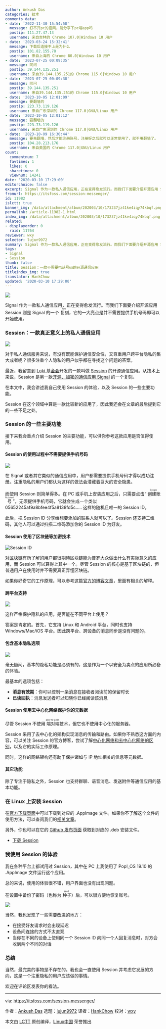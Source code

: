 ```yaml
---
author: Ankush Das
categories: 技术
comments_data:
- date: '2022-11-30 15:54:58'
  message: 打不开pc的官网，能分享下pc端app吗
  postip: 111.27.47.13
  username: 来自吉林的 Chrome 107.0|Windows 10 用户
- date: '2023-03-24 15:32:41'
  message: 下载后连接不上是为什么
  postip: 101.82.155.78
  username: 来自上海的 Chrome 80.0|Windows 10 用户
- date: '2023-07-25 00:09:35'
  message: 同问
  postip: 39.144.135.251
  username: 来自39.144.135.251的 Chrome 115.0|Windows 10 用户
- date: '2023-07-25 00:09:38'
  message: 同问
  postip: 39.144.135.251
  username: 来自39.144.135.251的 Chrome 115.0|Windows 10 用户
- date: '2023-10-05 12:01:09'
  message: 要翻墙的
  postip: 223.73.119.126
  username: 来自广东深圳的 Chrome 117.0|GNU/Linux 用户
- date: '2023-10-05 12:01:12'
  message: 要翻墙的
  postip: 223.73.119.126
  username: 来自广东深圳的 Chrome 117.0|GNU/Linux 用户
- date: '2023-10-09 16:30:44'
  message: 要先翻墙，然后才能注册账号，注册好之后就可以正常使用了，就不用翻墙了。
  postip: 104.28.213.176
  username: 来自美国的 Chrome 117.0|GNU/Linux 用户
count:
  commentnum: 7
  favtimes: 1
  likes: 0
  sharetimes: 0
  viewnum: 14241
date: '2020-03-10 17:29:00'
editorchoice: false
excerpt: Signal 作为一款私人通信应用，正在变得愈发流行。而我们下面要介绍开源应用 Session 则是 Signal 的一个复刻fork，它的一大亮点是并不需要提供手机号码即可以开始使用。
fromurl: https://itsfoss.com/session-messenger/
id: 11982
islctt: true
banner_img: /data/attachment/album/202003/10/173237jz41ke4iqy74kbqf.png
permalink: /article-11982-1.html
index_img: /data/attachment/album/202003/10/173237jz41ke4iqy74kbqf.png.thumb.jpg
related:
- displayorder: 0
  raid: 11764
reviewer: wxy
selector: lujun9972
summary: Signal 作为一款私人通信应用，正在变得愈发流行。而我们下面要介绍开源应用 Session 则是 Signal 的一个复刻fork，它的一大亮点是并不需要提供手机号码即可以开始使用。
tags:
- Signal
- Session
thumb: false
title: Session：一款不需要电话号码的开源通信应用
titleindex_img: true
translator: HankChow
updated: '2020-03-10 17:29:00'
---
```


![](/data/attachment/album/202003/10/173237jz41ke4iqy74kbqf.png)


Signal 作为一款私人通信应用，正在变得愈发流行。而我们下面要介绍开源应用 Session 则是 Signal 的一个<ruby> 复刻 <rt>  fork </rt></ruby>，它的一大亮点是并不需要提供手机号码即可以开始使用。


### Session：一款真正意义上的私人通信应用


![](/data/attachment/album/202003/10/172920sqpknrku2pumff26.jpg)


对于私人通信服务来说，有没有既能保护通信安全性，又尊重用户跨平台隐私的集大成者呢？很多注重个人隐私的用户似乎都在寻找这个问题的答案。


最近，我留意到 [Loki 基金会](https://loki.foundation/)开发的一款叫做 [Session](https://getsession.org/) 的开源通信应用。从技术上来说，Session 是另一款[开源、加密的通信应用 Signal](/article-11764-1.html) 的一个复刻。


在本文中，我会讲述我自己使用 Session 的体验，以及 Session 的一些主要功能。


Session 在这个领域中算是一款比较新的应用了，因此我还会在文章的最后提到它的一些不足之处。


### Session 的一些主要功能


接下来我会重点介绍 Session 的主要功能，可以供你参考这款应用是否值得使用。


#### Session 的使用过程中不需要提供手机号码


![](/data/attachment/album/202003/10/172930vnw0fffn4fnk7t0f.jpg)


在 Signal 或者其它类似的通信应用中，用户都需要提供手机号码才得以成功注册。注重隐私的用户们都认为这样的做法会潜藏着巨大的安全隐患。


而使用 Session 则简单得多。在 PC 或手机上安装应用之后，只需要点击“<ruby> 创建账号 <rt>  Create Account </rt></ruby>”，无须提供手机号码，它就会生成一个类似 05652245af9a8bfee4f5a8138fd5c….. 这样的随机且唯一的 Session ID。


此后，把 Session ID 分享给想要添加的联系人就可以了。Session 还支持二维码，其他人可以通过扫描二维码添加你的 Session ID 为好友。


#### Session 使用了区块链等加密技术


![Session ID](/data/attachment/album/202003/10/172931krockfvcqjrckvk1.jpg)


对[区块链](https://en.wikipedia.org/wiki/Blockchain)有所了解的用户都很期待区块链能为普罗大众做出什么有实际意义的应用，而 Session 可以算得上其中一个。尽管 Session 的核心是基于区块链的，但普通用户在使用时并不需要真正弄懂区块链。


如果你好奇它的工作原理，可以参考这篇[官方的博客文章](https://getsession.org/how-session-protects-your-anonymity-with-blockchain-and-crypto/)，里面有相关的解释。


#### 跨平台支持


![](/data/attachment/album/202003/10/172932x31p0rpu63mmbrdr.jpg)


这样严格保护隐私的应用，是否能在不同平台上使用？


答案是肯定的。首先，它支持 Linux 和 Android 平台，同时也支持 Windows/Mac/iOS 平台。因此跨平台、跨设备的消息同步是没有问题的。


#### 包含基本隐私选项


![](/data/attachment/album/202003/10/172934qaajnu3gsu2h92oh.jpg)


毫无疑问，基本的隐私功能是必须有的，这是作为一个以安全为卖点的应用所必备的体验。


最基本的选项包括：


* **消息有效期**：你可以控制一条消息在接收者阅读前的保留时长
* **已读回执**：消息发送者可以知晓你已经阅读该消息


#### Session 使用去中心化网络保护你的元数据


尽管 Session 不使用<ruby> 端对端 <rt>  peer-to-peer </rt></ruby>技术，但它也不使用中心化的服务器。


Session 采用了去中心化的架构实现消息的传输和路由。如果你不熟悉这方面的内容，可以关注 Session 的官方博客，尝试了解[中心化网络和去中心化网络的区别](https://getsession.org/centralisation-vs-decentralisation-in-private-messaging/)，以及它的实际工作原理。


同时，这样的网络架构还有助于保护诸如与 IP 地址相关的信息等元数据。


#### 其它功能


除了专注于隐私之外，Session 也支持群聊、语音消息、发送附件等通信应用的基本功能。


### 在 Linux 上安装 Session


在[官方下载页面](https://getsession.org/download/)中可以下载到对应的 .AppImage 文件。如果你不了解这个文件的使用方法，可以查阅我们的[相关文章](https://itsfoss.com/use-appimage-linux/)。


另外，你也可以在它的 [Github 发布页面](https://github.com/loki-project/session-desktop/releases) 获取到对应的 .deb 安装文件。


* [下载 Session](https://getsession.org/download/)


### 我使用 Session 的体验


我在各种平台上都试用过 Session，其中在 PC 上我使用了 Pop!\_OS 19.10 的 .AppImage 文件运行这个应用。


总的来说，使用的体验很不错，用户界面也没有出现问题。


在设置中备份了密码（也称为<ruby> 种子 <rt>  seed </rt></ruby>）后，可以很方便地恢复账号。


![](/data/attachment/album/202003/10/172935xtwbpc3jbsbbmclb.jpg)


当然，我也发现了一些需要改进的地方：


* 在接受好友请求时会出现延迟
* 设备间连接的方式不太直观
* 当你在不同的设备上使用同一个 Session ID 向同一个人回复消息时，对方会收到两个不同的对话


### 总结


当然，最完美的事物是不存在的。我也会一直使用 Session 并考虑它发展的方向，这是一个注重隐私的用户应该做的事情。


欢迎在评论区发表你的看法。




---


via: <https://itsfoss.com/session-messenger/>


作者：[Ankush Das](https://itsfoss.com/author/ankush/) 选题：[lujun9972](https://github.com/lujun9972) 译者：[HankChow](https://github.com/HankChow) 校对：[wxy](https://github.com/wxy)


本文由 [LCTT](https://github.com/LCTT/TranslateProject) 原创编译，[Linux中国](https://linux.cn/) 荣誉推出